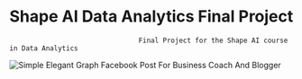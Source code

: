 # Shape AI Data Analytics Final Project
                                    Final Project for the Shape AI course in Data Analytics 

![Simple Elegant Graph Facebook Post For Business Coach And Blogger](https://user-images.githubusercontent.com/72509000/123558024-8e5e9300-d76a-11eb-9f05-4ba076ec3887.png)


